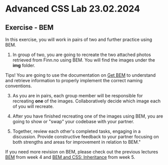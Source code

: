 # Advanced CSS Lab 23.02.2024

## Exercise - BEM
In this exercise, you will work in pairs of two and further practice using BEM. 

1. In group of two, you are going to recreate the two attached photos retrieved from Finn.no using BEM. You will find the images under the **img** folder.

Tips! You are going to use the documentation on [Get BEM](https://getbem.com/) to understand and retrieve information to properly implement the correct naming conventions.

3. As you are in pairs, each group member will be responsible for recreating **one** of the images. Collaboratively decide which image each of you will recreate.
   
4. After you have finished recreating one of the images using BEM, you are going to show or "swap" your codebase with your partner.

5. Together, review each other's completed tasks, engaging in a discussion. Provide constructive feedback to your partner focusing on both strengths and areas for improvement in relation to BEM."

If you need more revision on BEM, please check out the previous lectures [BEM](https://incredible-pie-c7721f.netlify.app/week4/bem/) from week 4 and [BEM and CSS: Inheritance](https://incredible-pie-c7721f.netlify.app/week5/bem_inheritance/) from week 5.
 

